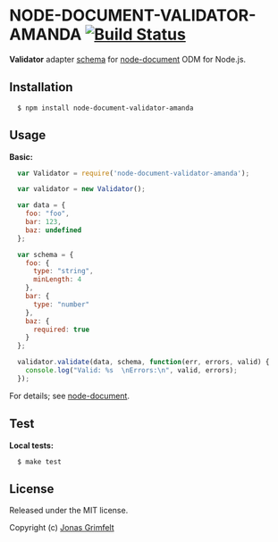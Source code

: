# NODE-DOCUMENT-VALIDATOR-AMANDA [![Build Status](https://secure.travis-ci.org/grimen/node-document-validator-amanda.png)](http://travis-ci.org/grimen/node-document-validator-amanda)

**Validator** adapter [schema](https://github.com/Baggz/Amanda) for [node-document](https://github.com/grimen/node-document) ODM for Node.js.


## Installation

```shell
  $ npm install node-document-validator-amanda
```


## Usage

**Basic:**

```javascript
  var Validator = require('node-document-validator-amanda');

  var validator = new Validator();

  var data = {
    foo: "foo",
    bar: 123,
    baz: undefined
  };

  var schema = {
    foo: {
      type: "string",
      minLength: 4
    },
    bar: {
      type: "number"
    },
    baz: {
      required: true
    }
  };

  validator.validate(data, schema, function(err, errors, valid) {
    console.log("Valid: %s  \nErrors:\n", valid, errors);
  });
```

For details; see [node-document](https://github.com/grimen/node-document).


## Test

**Local tests:**

```shell
  $ make test
```


## License

Released under the MIT license.

Copyright (c) [Jonas Grimfelt](http://github.com/grimen)
